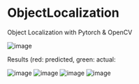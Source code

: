 # ObjectLocalization
Object Localization with Pytorch & OpenCV

![image](https://user-images.githubusercontent.com/38790262/216891937-333b4c63-886d-4914-8622-e2a42ded778a.png)

Results (red: predicted, green: actual:

![image](https://user-images.githubusercontent.com/38790262/216892160-2473bdb6-c40a-4d85-bfc7-3cd491536bfd.png)
![image](https://user-images.githubusercontent.com/38790262/216892184-c60449bb-647c-4a7e-8c11-714da17323d1.png)
![image](https://user-images.githubusercontent.com/38790262/216892205-862f288a-0cc9-4128-97d1-d244795c8a7f.png)
![image](https://user-images.githubusercontent.com/38790262/216892278-e374372a-49d5-4fb8-b370-64dc5e55fd3b.png)

